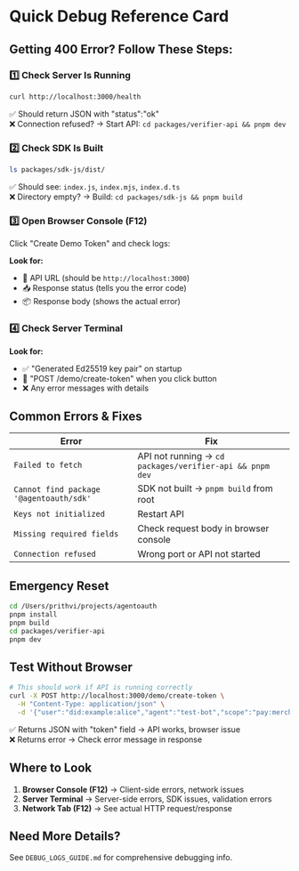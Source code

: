 # Quick Debug Reference Card

## Getting 400 Error? Follow These Steps:

### 1️⃣ Check Server Is Running
```bash
curl http://localhost:3000/health
```
✅ Should return JSON with "status":"ok"  
❌ Connection refused? → Start API: `cd packages/verifier-api && pnpm dev`

### 2️⃣ Check SDK Is Built
```bash
ls packages/sdk-js/dist/
```
✅ Should see: `index.js`, `index.mjs`, `index.d.ts`  
❌ Directory empty? → Build: `cd packages/sdk-js && pnpm build`

### 3️⃣ Open Browser Console (F12)

Click "Create Demo Token" and check logs:

**Look for:** 
- 📡 API URL (should be `http://localhost:3000`)
- 📥 Response status (tells you the error code)
- 📦 Response body (shows the actual error)

### 4️⃣ Check Server Terminal

**Look for:**
- ✅ "Generated Ed25519 key pair" on startup
- 📨 "POST /demo/create-token" when you click button
- ❌ Any error messages with details

## Common Errors & Fixes

| Error | Fix |
|-------|-----|
| `Failed to fetch` | API not running → `cd packages/verifier-api && pnpm dev` |
| `Cannot find package '@agentoauth/sdk'` | SDK not built → `pnpm build` from root |
| `Keys not initialized` | Restart API |
| `Missing required fields` | Check request body in browser console |
| `Connection refused` | Wrong port or API not started |

## Emergency Reset

```bash
cd /Users/prithvi/projects/agentoauth
pnpm install
pnpm build
cd packages/verifier-api
pnpm dev
```

## Test Without Browser

```bash
# This should work if API is running correctly
curl -X POST http://localhost:3000/demo/create-token \
  -H "Content-Type: application/json" \
  -d '{"user":"did:example:alice","agent":"test-bot","scope":"pay:merchant"}'
```

✅ Returns JSON with "token" field → API works, browser issue  
❌ Returns error → Check error message in response

## Where to Look

1. **Browser Console (F12)** → Client-side errors, network issues
2. **Server Terminal** → Server-side errors, SDK issues, validation errors
3. **Network Tab (F12)** → See actual HTTP request/response

## Need More Details?

See `DEBUG_LOGS_GUIDE.md` for comprehensive debugging info.

